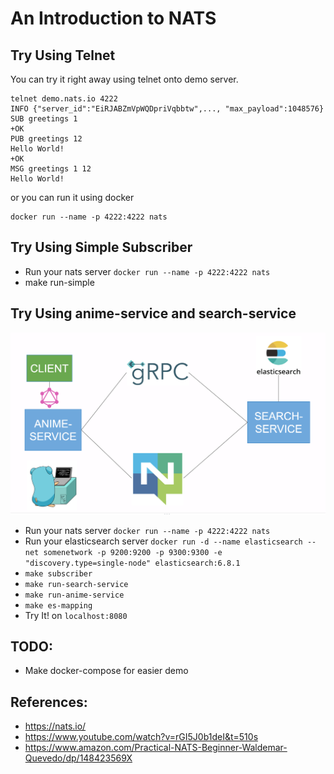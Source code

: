 # An Introduction to NATS

## Try Using Telnet
You can try it right away using telnet onto demo server.

```
telnet demo.nats.io 4222
INFO {"server_id":"EiRJABZmVpWQDpriVqbbtw",..., "max_payload":1048576}
SUB greetings 1
+OK
PUB greetings 12
Hello World!
+OK
MSG greetings 1 12
Hello World!
```

or you can run it using docker

```
docker run --name -p 4222:4222 nats
```

## Try Using Simple Subscriber
- Run your nats server `docker run --name -p 4222:4222 nats`
- make run-simple

## Try Using anime-service and search-service

![Demo](static/demo.png)

- Run your nats server `docker run --name -p 4222:4222 nats`
- Run your elasticsearch server `docker run -d --name elasticsearch --net somenetwork -p 9200:9200 -p 9300:9300 -e "discovery.type=single-node" elasticsearch:6.8.1`
- `make subscriber`
- `make run-search-service`
- `make run-anime-service`
- `make es-mapping`
- Try It! on `localhost:8080`

## TODO:
- Make docker-compose for easier demo

## References:
- https://nats.io/
- https://www.youtube.com/watch?v=rGI5J0b1deI&t=510s
- https://www.amazon.com/Practical-NATS-Beginner-Waldemar-Quevedo/dp/148423569X
